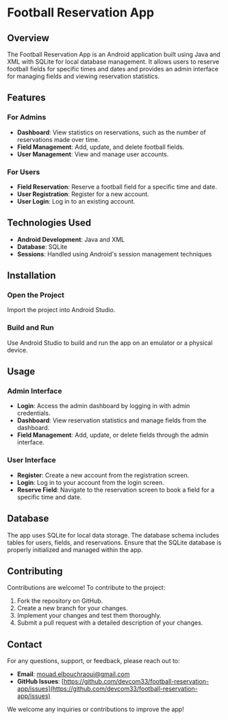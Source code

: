 # Football Reservation App

## Overview
The Football Reservation App is an Android application built using Java and XML with SQLite for local database management. It allows users to reserve football fields for specific times and dates and provides an admin interface for managing fields and viewing reservation statistics.

## Features

### For Admins
- **Dashboard**: View statistics on reservations, such as the number of reservations made over time.
- **Field Management**: Add, update, and delete football fields.
- **User Management**: View and manage user accounts.

### For Users
- **Field Reservation**: Reserve a football field for a specific time and date.
- **User Registration**: Register for a new account.
- **User Login**: Log in to an existing account.

## Technologies Used
- **Android Development**: Java and XML
- **Database**: SQLite
- **Sessions**: Handled using Android's session management techniques

## Installation

### Open the Project
Import the project into Android Studio.

### Build and Run
Use Android Studio to build and run the app on an emulator or a physical device.

## Usage

### Admin Interface
- **Login**: Access the admin dashboard by logging in with admin credentials.
- **Dashboard**: View reservation statistics and manage fields from the dashboard.
- **Field Management**: Add, update, or delete fields through the admin interface.

### User Interface
- **Register**: Create a new account from the registration screen.
- **Login**: Log in to your account from the login screen.
- **Reserve Field**: Navigate to the reservation screen to book a field for a specific time and date.

## Database
The app uses SQLite for local data storage. The database schema includes tables for users, fields, and reservations. Ensure that the SQLite database is properly initialized and managed within the app.

## Contributing
Contributions are welcome! To contribute to the project:
1. Fork the repository on GitHub.
2. Create a new branch for your changes.
3. Implement your changes and test them thoroughly.
4. Submit a pull request with a detailed description of your changes.

## Contact

For any questions, support, or feedback, please reach out to:

- **Email**: [mouad.elbouchraoui@gmail.com](mailto:mouad.elbouchraoui@gmail.com)
- **GitHub Issues**: [https://github.com/devcom33/football-reservation-app/issues](https://github.com/devcom33/football-reservation-app/issues)

We welcome any inquiries or contributions to improve the app!

